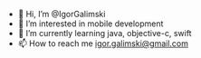 - 👋 Hi, I’m @IgorGalimski
- 👀 I’m interested in mobile development
- 🌱 I’m currently learning java, objective-c, swift
- 📫 How to reach me igor.galimski@gmail.com
